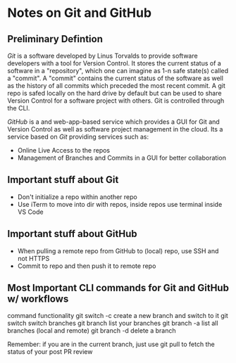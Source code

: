 # Notes on Git and GitHub

## Preliminary Defintion

_Git_ is a software developed by Linus Torvalds to provide software developers with a tool for Version Control. It stores the current status of a software in a "repository", which one can imagine as 1-n safe state(s) called a "commit". A "commit" contains the current status of the software as well as the history of all commits which preceded the most recent commit. A git repo is safed locally on the hard drive by default but can be used to share Version Control for a software project with others. Git is controlled through the CLI.

_GitHub_ is a and web-app-based service which provides a GUI for Git and Version Control as well as software project management in the cloud. Its a service based on _Git_ providing services such as:

- Online Live Access to the repos
- Management of Branches and Commits in a GUI for better collaboration

## Important stuff about Git

- Don't initialize a repo within another repo
- Use iTerm to move into dir with repos, inside repos use terminal inside VS Code

## Important stuff about GitHub

- When pulling a remote repo from GitHub to (local) repo, use SSH and not HTTPS
- Commit to repo and then push it to remote repo

## Most Important CLI commands for Git and GitHub w/ workflows

command functionality
git switch -c <branchname> create a new branch and switch to it
git switch <branchname> switch branches
git branch list your branches
git branch -a list all branches (local and remote)
git branch -d <branchname> delete a branch

Remember: if you are in the current branch, just use git pull to fetch the status of your post PR review
